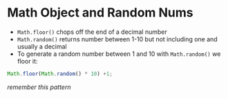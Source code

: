 # Math Object and Random Nums

- `Math.floor()` chops off the end of a decimal number
- `Math.random()` returns number between 1-10 but not including one and usually a decimal
- To generate a random number between 1 and 10 with `Math.random()` we floor it:

```js
Math.floor(Math.random() * 10) +1;
```
*remember this pattern*
